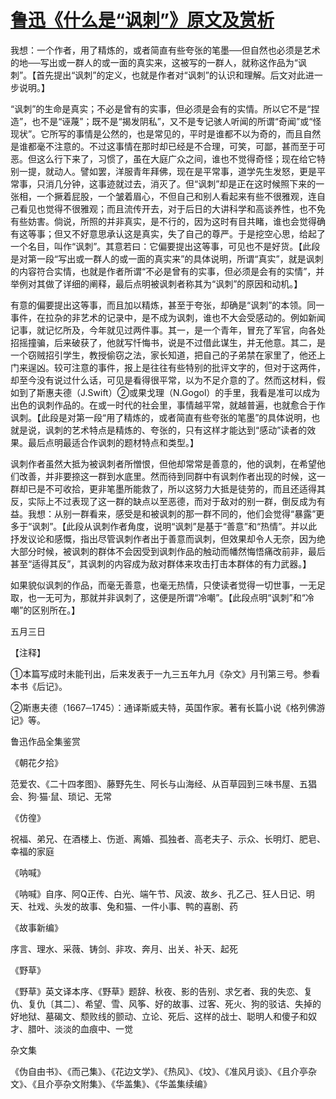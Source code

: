 # [鲁迅《什么是“讽刺”》原文及赏析](https://www.vrrw.net/wx/8616.html)

我想：一个作者，用了精炼的，或者简直有些夸张的笔墨──但自然也必须是艺术的地──写出或一群人的或一面的真实来，这被写的一群人，就称这作品为“讽刺”。【首先提出“讽刺”的定义，也就是作者对“讽刺”的认识和理解。后文对此进一步说明。】

“讽刺”的生命是真实；不必是曾有的实事，但必须是会有的实情。所以它不是“捏造”，也不是“诬蔑”；既不是“揭发阴私”，又不是专记骇人听闻的所谓“奇闻”或“怪现状”。它所写的事情是公然的，也是常见的，平时是谁都不以为奇的，而且自然是谁都毫不注意的。不过这事情在那时却已经是不合理，可笑，可鄙，甚而至于可恶。但这么行下来了，习惯了，虽在大庭广众之间，谁也不觉得奇怪；现在给它特别一提，就动人。譬如罢，洋服青年拜佛，现在是平常事，道学先生发怒，更是平常事，只消几分钟，这事迹就过去，消灭了。但“讽刺”却是正在这时候照下来的一张相，一个撅着屁股，一个皱着眉心，不但自己和别人看起来有些不很雅观，连自己看见也觉得不很雅观；而且流传开去，对于后日的大讲科学和高谈养性，也不免有些妨害。倘说，所照的并非真实，是不行的，因为这时有目共睹，谁也会觉得确有这等事；但又不好意思承认这是真实，失了自己的尊严。于是挖空心思，给起了一个名目，叫作“讽刺”。其意若曰：它偏要提出这等事，可见也不是好货。【此段是对第一段“写出或一群人的或一面的真实来”的具体说明，所谓“真实”，就是讽刺的内容符合实情，也就是作者所谓“不必是曾有的实事，但必须是会有的实情”，并举例对其做了详细的阐释，最后点明被讽刺者称其为“讽刺”的原因和动机。】



有意的偏要提出这等事，而且加以精炼，甚至于夸张，却确是“讽刺”的本领。同一事件，在拉杂的非艺术的记录中，是不成为讽刺，谁也不大会受感动的。例如新闻记事，就记忆所及，今年就见过两件事。其一，是一个青年，冒充了军官，向各处招摇撞骗，后来破获了，他就写忏悔书，说是不过借此谋生，并无他意。其二，是一个窃贼招引学生，教授偷窃之法，家长知道，把自己的子弟禁在家里了，他还上门来逞凶。较可注意的事件，报上是往往有些特别的批评文字的，但对于这两件，却至今没有说过什么话，可见是看得很平常，以为不足介意的了。然而这材料，假如到了斯惠夫德（J.Swift）②或果戈理（N.Gogol）的手里，我看是准可以成为出色的讽刺作品的。在或一时代的社会里，事情越平常，就越普遍，也就愈合于作讽刺。【此段是对第一段“用了精炼的，或者简直有些夸张的笔墨”的具体说明，也就是说，讽刺的艺术特点是精炼的、夸张的，只有这样才能达到“感动”读者的效果。最后点明最适合作讽刺的题材特点和类型。】

讽刺作者虽然大抵为被讽刺者所憎恨，但他却常常是善意的，他的讽刺，在希望他们改善，并非要捺这一群到水底里。然而待到同群中有讽刺作者出现的时候，这一群却已是不可收拾，更非笔墨所能救了，所以这努力大抵是徒劳的，而且还适得其反，实际上不过表现了这一群的缺点以至恶德，而对于敌对的别一群，倒反成为有益。我想：从别一群看来，感受是和被讽刺的那一群不同的，他们会觉得“暴露”更多于“讽刺”。【此段从讽刺作者角度，说明“讽刺”是基于“善意”和“热情”。并以此抒发议论和感慨，指出尽管讽刺作者出于善意而讽刺，但效果却令人无奈，因为绝大部分时候，被讽刺的群体不会因受到讽刺作品的触动而幡然悔悟痛改前非，最后甚至“适得其反”，其讽刺的内容成为敌对群体来攻击打击本群体的有力武器。】

如果貌似讽刺的作品，而毫无善意，也毫无热情，只使读者觉得一切世事，一无足取，也一无可为，那就并非讽刺了，这便是所谓“冷嘲”。【此段点明“讽刺”和“冷嘲”的区别所在。】

五月三日



【注释】

①本篇写成时未能刊出，后来发表于一九三五年九月《杂文》月刊第三号。参看本书《后记》。

②斯惠夫德（1667─1745）：通译斯威夫特，英国作家。著有长篇小说《格列佛游记》等。

鲁迅作品全集鉴赏

《朝花夕拾》

范爱农、《二十四孝图》、藤野先生、阿长与山海经、从百草园到三味书屋、五猖会、狗·猫·鼠、琐记、无常

《仿徨》

祝福、弟兄、在酒楼上、伤逝、离婚、孤独者、高老夫子、示众、长明灯、肥皂、幸福的家庭

《呐喊》

《呐喊》自序、阿Q正传、白光、端午节、风波、故乡、孔乙己、狂人日记、明天、社戏、头发的故事、兔和猫、一件小事、鸭的喜剧、药

《故事新编》

序言、理水、采薇、铸剑、非攻、奔月、出关、补天、起死

《野草》

《野草》英文译本序、《野草》题辞、秋夜、影的告别、求乞者、我的失恋、复仇、复仇〔其二〕、希望、雪、风筝、好的故事、过客、死火、狗的驳诘、失掉的好地狱、墓碣文、颓败线的颤动、立论、死后、这样的战士、聪明人和傻子和奴才、腊叶、淡淡的血痕中、一觉

杂文集

《伪自由书》、《而己集》、《花边文学》、《热风》、《坟》、《准风月谈》、《且介亭杂文》、《且介亭杂文附集》、《华盖集》、《华盖集续编》

